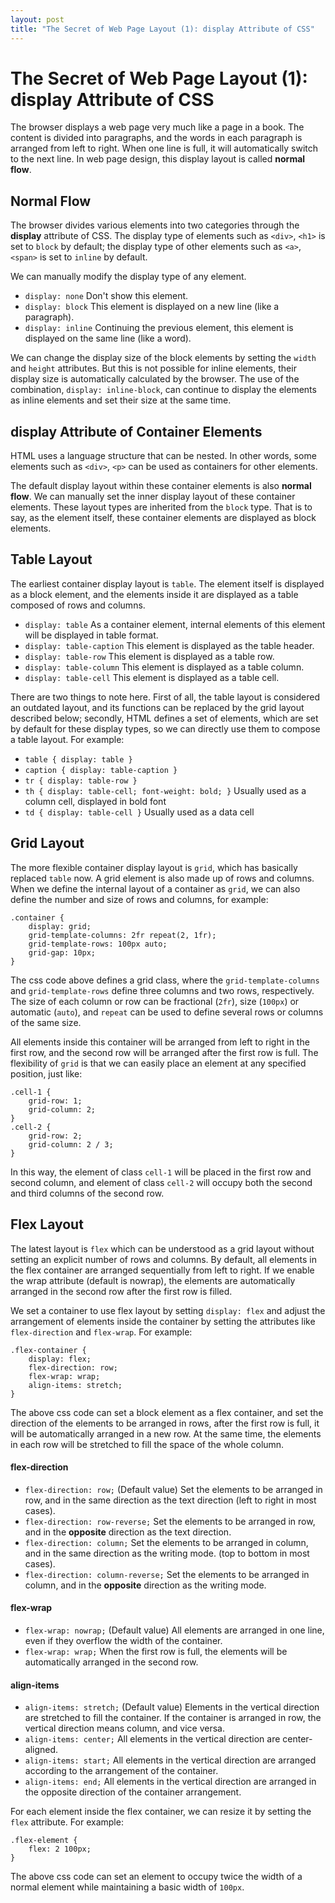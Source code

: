 ```yaml
---
layout: post
title: "The Secret of Web Page Layout (1): display Attribute of CSS"
---
```


The Secret of Web Page Layout (1): display Attribute of CSS
===

The browser displays a web page very much like a page in a book. The content is divided into paragraphs, and the words in each paragraph is arranged from left to right. When one line is full, it will automatically switch to the next line. In web page design, this display layout is called **normal flow**.

## Normal Flow

The browser divides various elements into two categories through the **display** attribute of CSS. The display type of elements such as `<div>`, `<h1>` is set to `block` by default; the display type of other elements such as `<a>`, `<span>` is set to `inline` by default.

We can manually modify the display type of any element.

- `display: none` Don't show this element.
- `display: block` This element is displayed on a new line (like a paragraph).
- `display: inline` Continuing the previous element, this element is displayed on the same line (like a word).

We can change the display size of the block elements by setting the `width` and `height` attributes. But this is not possible for inline elements, their display size is automatically calculated by the browser. The use of the combination, `display: inline-block`, can continue to display the elements as inline elements and set their size at the same time.

## display Attribute of Container Elements

HTML uses a language structure that can be nested. In other words, some elements such as `<div>`, `<p>` can be used as containers for other elements.

The default display layout within these container elements is also **normal flow**. We can manually set the inner display layout of these container elements. These layout types are inherited from the `block` type. That is to say, as the element itself, these container elements are displayed as block elements.

## Table Layout

The earliest container display layout is `table`. The element itself is displayed as a block element, and the elements inside it are displayed as a table composed of rows and columns.

- `display: table` As a container element, internal elements of this element will be displayed in table format.
- `display: table-caption` This element is displayed as the table header.
- `display: table-row` This element is displayed as a table row.
- `display: table-column` This element is displayed as a table column.
- `display: table-cell` This element is displayed as a table cell.

There are two things to note here. First of all, the table layout is considered an outdated layout, and its functions can be replaced by the grid layout described below; secondly, HTML defines a set of elements, which are set by default for these display types, so we can directly use them to compose a table layout. For example:

- `table { display: table }`
- `caption { display: table-caption }`
- `tr { display: table-row }`
- `th { display: table-cell; font-weight: bold; }` Usually used as a column cell, displayed in bold font
- `td { display: table-cell }` Usually used as a data cell

## Grid Layout

The more flexible container display layout is `grid`, which has basically replaced `table` now. A grid element is also made up of rows and columns. When we define the internal layout of a container as `grid`, we can also define the number and size of rows and columns, for example:

```
.container {
    display: grid;
    grid-template-columns: 2fr repeat(2, 1fr);
    grid-template-rows: 100px auto;
    grid-gap: 10px;
}
```

The css code above defines a grid class, where the `grid-template-columns` and `grid-template-rows` define three columns and two rows, respectively. The size of each column or row can be fractional (`2fr`), size (`100px`) or automatic (`auto`), and `repeat` can be used to define several rows or columns of the same size.

All elements inside this container will be arranged from left to right in the first row, and the second row will be arranged after the first row is full. The flexibility of `grid` is that we can easily place an element at any specified position, just like:

```
.cell-1 {
    grid-row: 1;
    grid-column: 2;
}
.cell-2 {
    grid-row: 2;
    grid-column: 2 / 3;
}
```

In this way, the element of class `cell-1` will be placed in the first row and second column, and element of class `cell-2` will occupy both the second and third columns of the second row.

## Flex Layout

The latest layout is `flex` which can be understood as a grid layout without setting an explicit number of rows and columns. By default, all elements in the flex container are arranged sequentially from left to right. If we enable the wrap attribute (default is nowrap), the elements are automatically arranged in the second row after the first row is filled.

We set a container to use flex layout by setting `display: flex` and adjust the arrangement of elements inside the container by setting the attributes like `flex-direction` and `flex-wrap`. For example:

```
.flex-container {
    display: flex;
    flex-direction: row;
    flex-wrap: wrap;
    align-items: stretch;
}
```

The above css code can set a block element as a flex container, and set the direction of the elements to be arranged in rows, after the first row is full, it will be automatically arranged in a new row. At the same time, the elements in each row will be stretched to fill the space of the whole column.

#### flex-direction

- `flex-direction: row;` (Default value) Set the elements to be arranged in row, and in the same direction as the text direction (left to right in most cases).
- `flex-direction: row-reverse;` Set the elements to be arranged in row, and in the **opposite** direction as the text direction.
- `flex-direction: column;` Set the elements to be arranged in column, and in the same direction as the writing mode. (top to bottom in most cases).
- `flex-direction: column-reverse;` Set the elements to be arranged in column, and in the **opposite** direction as the writing mode.

#### flex-wrap

- `flex-wrap: nowrap;` (Default value) All elements are arranged in one line, even if they overflow the width of the container.
- `flex-wrap: wrap;` When the first row is full, the elements will be automatically arranged in the second row.

#### align-items

- `align-items: stretch;` (Default value) Elements in the vertical direction are stretched to fill the container. If the container is arranged in row, the vertical direction means column, and vice versa.
- `align-items: center;` All elements in the vertical direction are center-aligned.
- `align-items: start;` All elements in the vertical direction are arranged according to the arrangement of the container.
- `align-items: end;` All elements in the vertical direction are arranged in the opposite direction of the container arrangement.

For each element inside the flex container, we can resize it by setting the `flex` attribute. For example:

```
.flex-element {
    flex: 2 100px;
}
```

The above css code can set an element to occupy twice the width of a normal element while maintaining a basic width of `100px`.
